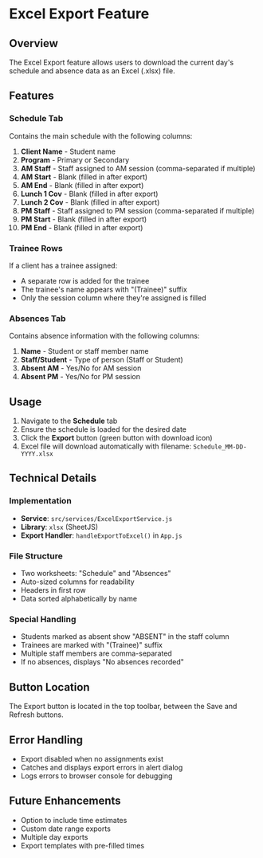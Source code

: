 # Excel Export Feature

## Overview
The Excel Export feature allows users to download the current day's schedule and absence data as an Excel (.xlsx) file.

## Features

### Schedule Tab
Contains the main schedule with the following columns:

1. **Client Name** - Student name
2. **Program** - Primary or Secondary
3. **AM Staff** - Staff assigned to AM session (comma-separated if multiple)
4. **AM Start** - Blank (filled in after export)
5. **AM End** - Blank (filled in after export)
6. **Lunch 1 Cov** - Blank (filled in after export)
7. **Lunch 2 Cov** - Blank (filled in after export)
8. **PM Staff** - Staff assigned to PM session (comma-separated if multiple)
9. **PM Start** - Blank (filled in after export)
10. **PM End** - Blank (filled in after export)

### Trainee Rows
If a client has a trainee assigned:
- A separate row is added for the trainee
- The trainee's name appears with "(Trainee)" suffix
- Only the session column where they're assigned is filled

### Absences Tab
Contains absence information with the following columns:

1. **Name** - Student or staff member name
2. **Staff/Student** - Type of person (Staff or Student)
3. **Absent AM** - Yes/No for AM session
4. **Absent PM** - Yes/No for PM session

## Usage

1. Navigate to the **Schedule** tab
2. Ensure the schedule is loaded for the desired date
3. Click the **Export** button (green button with download icon)
4. Excel file will download automatically with filename: `Schedule_MM-DD-YYYY.xlsx`

## Technical Details

### Implementation
- **Service**: `src/services/ExcelExportService.js`
- **Library**: `xlsx` (SheetJS)
- **Export Handler**: `handleExportToExcel()` in `App.js`

### File Structure
- Two worksheets: "Schedule" and "Absences"
- Auto-sized columns for readability
- Headers in first row
- Data sorted alphabetically by name

### Special Handling
- Students marked as absent show "ABSENT" in the staff column
- Trainees are marked with "(Trainee)" suffix
- Multiple staff members are comma-separated
- If no absences, displays "No absences recorded"

## Button Location
The Export button is located in the top toolbar, between the Save and Refresh buttons.

## Error Handling
- Export disabled when no assignments exist
- Catches and displays export errors in alert dialog
- Logs errors to browser console for debugging

## Future Enhancements
- Option to include time estimates
- Custom date range exports
- Multiple day exports
- Export templates with pre-filled times
